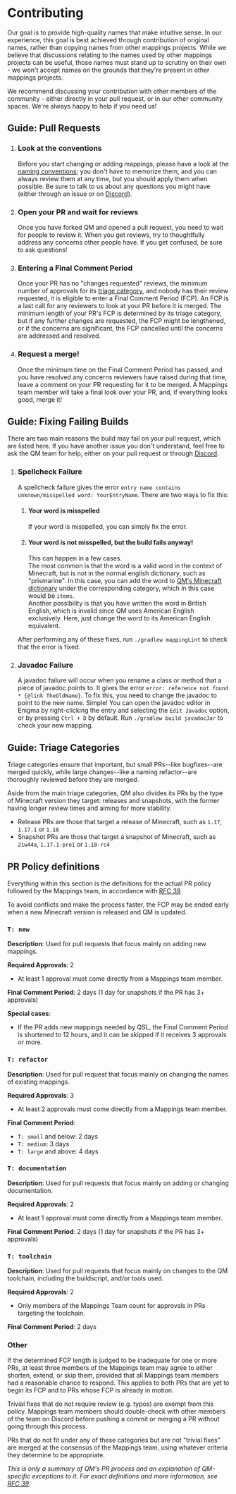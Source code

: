 # Contributing

Our goal is to provide high-quality names that make intuitive sense. In our experience, this goal is best achieved
through contribution of original names, rather than copying names from other mappings projects.
While we believe that discussions relating to the names used by other mappings projects can be useful, those names
must stand up to scrutiny on their own - we won't accept names on the grounds that they're present in other mappings
projects. 

We recommend discussing your contribution with other members of the community - either directly in your pull request,
or in our other community spaces. We're always happy to help if you need us!

## Guide: Pull Requests

1. ### Look at the conventions
    Before you start changing or adding mappings, please have a look at the [naming conventions](/CONVENTIONS.md);
    you don't have to memorize them, and you can always review them at any time, but you should apply them when 
    possible. Be sure to talk to us about any questions you might have (either through an issue or on
    [Discord](https://discord.quiltmc.org/toolchain)).
2. ### Open your PR and wait for reviews
    Once you have forked QM and opened a pull request, you need to wait for people to review it. When you get reviews, 
    try to thoughtfully address any concerns other people have. If you get confused, be sure to ask questions!
3. ### Entering a Final Comment Period
    Once your PR has no "changes requested" reviews, the minimum number of approvals for its
    [triage category](#guide-triage-categories), and nobody has their review requested, it is eligible to enter a 
    Final Comment Period (FCP). An FCP is a last call for any reviewers to look at your PR before it is merged.
    The minimum length of your PR's FCP is determined by its triage category, but if any further changes are
    requested, the FCP might be lengthened, or if the concerns are significant, the FCP cancelled until the concerns
    are addressed and resolved.
4. ### Request a merge!
    Once the minimum time on the Final Comment Period has passed, and you have resolved any concerns reviewers have
    raised during that time, leave a comment on your PR requesting for it to be merged. A Mappings team member will
    take a final look over your PR, and, if everything looks good, merge it!

## Guide: Fixing Failing Builds
There are two main reasons the build may fail on your pull request, which are listed here.
If you have another issue you don't understand, feel free to ask the QM team for help, either on your pull request or through [Discord](https://discord.quiltmc.org/toolchain).

1. ### Spellcheck Failure
    A spellcheck failure gives the error `entry name contains unknown/misspelled word: YourEntryName`. There are two ways to fix this:
    1. #### Your word is misspelled
        If your word is misspelled, you can simply fix the error.
    2. #### Your word is not misspelled, but the build fails anyway!
        This can happen in a few cases.  
        The most common is that the word is a valid word in the context of Minecraft, but is not in the normal english dictionary, such as "prismarine".
        In this case, you can add the word to [QM's Minecraft dictionary](buildSrc/src/main/resources/minecraft_specific_words.txt) under the corresponding category, which in this case would be `items`.  
        Another possibility is that you have written the word in British English, which is invalid since QM uses American English exclusively.
        Here, just change the word to its American English equivalent.  
      
    After performing any of these fixes, run `./gradlew mappingLint` to check that the error is fixed.
2. ### Javadoc Failure
   A javadoc failure will occur when you rename a class or method that a piece of javadoc points to.
   It gives the error `error: reference not found * {@link TheOldName}`.
   To fix this, you need to change the javadoc to point to the new name. Simple!
   You can open the javadoc editor in Enigma by right-clicking the entry and selecting the `Edit Javadoc` option, or by pressing `Ctrl + D` by default.
   Run `./gradlew build javadocJar` to check your new mapping. 

## Guide: Triage Categories

Triage categories ensure that important, but small PRs--like bugfixes--are merged quickly, while large changes--like
a naming refactor--are thoroughly reviewed before they are merged.

Aside from the main triage categories, QM also divides its PRs by the type of Minecraft version they target:
releases and snapshots, with the former having longer review times and aiming for more stability.

- Release PRs are those that target a release of Minecraft, such as `1.17`, `1.17.1` or `1.18`
- Snapshot PRs are those that target a snapshot of Minecraft, such as `21w44a`, `1.17.1-pre1` or `1.18-rc4`

## PR Policy definitions
Everything within this section is the definitions for the actual PR policy followed by the Mappings team, in accordance
with [RFC 39](https://github.com/QuiltMC/rfcs/blob/master/structure/0039-pr-policy.md)

To avoid conflicts and make the process faster, the FCP may be ended early when a new Minecraft version is released and
QM is updated.

### `T: new`

**Description**: Used for pull requests that focus mainly on adding new mappings.

**Required Approvals**: 2
- At least 1 approval must come directly from a Mappings team member.

**Final Comment Period**: 2 days (1 day for snapshots if the PR has 3+ approvals)

**Special cases**:
- If the PR adds new mappings needed by QSL, the Final Comment Period is shortened to 12 hours, and it can be skipped if it receives 3 approvals or more.

### `T: refactor`

**Description**: Used for pull request that focus mainly on changing the names of existing mappings.

**Required Approvals**: 3
- At least 2 approvals must come directly from a Mappings team member.

**Final Comment Period**:
- `T: small` and below: 2 days
- `T: medium`: 3 days
- `T: large` and above: 4 days

### `T: documentation`

**Description**: Used for pull requests that focus mainly on adding or changing documentation.

**Required Approvals**: 2
- At least 1 approval must come directly from a Mappings team member.

**Final Comment Period**: 2 days (1 day for snapshots if the PR has 3+ approvals)

### `T: toolchain`

**Description**: Used for pull requests that focus mainly on changes to the QM toolchain, including the buildscript,
and/or tools used.

**Required Approvals**: 2
- Only members of the Mappings Team count for approvals in PRs targeting the toolchain.

**Final Comment Period**: 2 days

### Other

If the determined FCP length is judged to be inadequate for one or more PRs, at least three members of the Mappings team may agree to either shorten, extend, or skip them, provided that all Mappings team members had a reasonable chance to respond. This applies to both PRs that are yet to begin its FCP and to PRs whose FCP is already in motion.

Trivial fixes that do not require review (e.g. typos) are exempt from this policy. Mappings team members should double-check with other members of the team on Discord before pushing a commit or merging a PR without going through this process.

PRs that do not fit under any of these categories but are not "trivial fixes" are merged at the consensus of the Mappings team, using whatever criteria they determine to be appropriate.

*This is only a summary of QM's PR process and an explanation of QM-specific exceptions to it. For exact definitions and more information, see [RFC 39](https://github.com/QuiltMC/rfcs/blob/master/structure/0039-pr-policy.md).*
